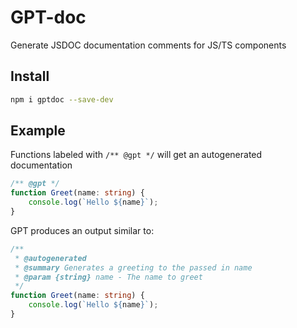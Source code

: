 # GPT-doc

Generate JSDOC documentation comments for JS/TS components

## Install

```sh
npm i gptdoc --save-dev 
```




## Example

Functions labeled with `/** @gpt */` will get an autogenerated documentation

```ts
/** @gpt */
function Greet(name: string) {
    console.log(`Hello ${name}`);
}
```

GPT produces an output similar to:

```ts
/**
 * @autogenerated
 * @summary Generates a greeting to the passed in name
 * @param {string} name - The name to greet
 */
function Greet(name: string) {
    console.log(`Hello ${name}`);
}
```
